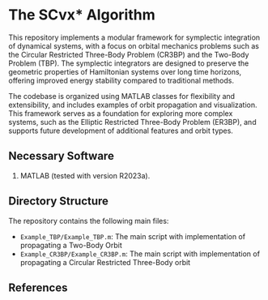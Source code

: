 # The SCvx* Algorithm

This repository implements a modular framework for symplectic integration of dynamical systems, with a focus on orbital mechanics problems such as the Circular Restricted Three-Body Problem (CR3BP) and the Two-Body Problem (TBP). The symplectic integrators are designed to preserve the geometric properties of Hamiltonian systems over long time horizons, offering improved energy stability compared to traditional methods.

The codebase is organized using MATLAB classes for flexibility and extensibility, and includes examples of orbit propagation and visualization. This framework serves as a foundation for exploring more complex systems, such as the Elliptic Restricted Three-Body Problem (ER3BP), and supports future development of additional features and orbit types.


## Necessary Software

1. MATLAB (tested with version R2023a).

## Directory Structure

The repository contains the following main files:

- `Example_TBP/Example_TBP.m`: The main script with implementation of propagating a Two-Body Orbit
- `Example_CR3BP/Example_CR3BP.m`: The main script with implementation of propagating a Circular Restricted Three-Body orbit

## References

